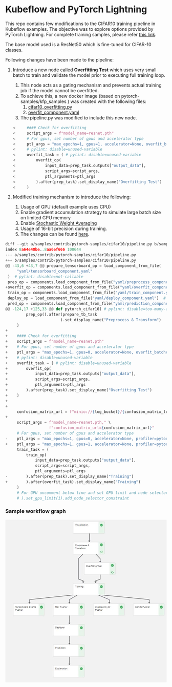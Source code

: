 # Kubeflow and PyTorch Lightning
This repo contains few modifications to the CIFAR10 training pipeline in Kubeflow examples. The objective was to explore options provided by PyTorch Lightning. For complete training samples, please refer [this link](https://github.com/kubeflow/pipelines/tree/master/samples/contrib/pytorch-samples). 

The base model used is a ResNet50 which is fine-tuned for CIFAR-10 classes.

Following changes have been made to the pipeline:

1. Introduce a new node called **Overfitting Test** which uses very small batch to train and validate the model prior to executing full training loop. 

   1. This node acts as a gating mechanism and prevents actual training job if the model cannot be overfitted.
   2. To achieve this, a new docker image (based on pytorch-samples/kfp_samples ) was created with the following files:
      1. [cifar10_overfitting.py](https://github.com/rajy4683/MLOPs/blob/master/kubeflow-sample/cifar10/cifar10_overfit.py)
      2. [overfit_component.yaml](https://github.com/rajy4683/MLOPs/blob/master/kubeflow-sample/yaml/overfit_component.yaml)
   3. The pipeline.py was modified to include this new node. 

   ```python
   <     #### Check for overfitting
   <     script_args = f"model_name=resnet.pth"
   <     # For gpus, set number of gpus and accelerator type
   <     ptl_args = "max_epochs=1, gpus=1, accelerator=None, overfit_batches=10"
   <     # pylint: disable=unused-variable
   <     overfit_task = ( # pylint: disable=unused-variable
   <         overfit_op(
   <             input_data=prep_task.outputs["output_data"],
   <             script_args=script_args,
   <             ptl_arguments=ptl_args
   <         ).after(prep_task).set_display_name("Overfitting Test")
   <     )
   ```

2. Modified training mechanism to introduce the following:

   1. Usage of GPU (default example uses CPU)
   2. Enable gradient accumulation strategy to simulate large batch size on limited GPU memory
   3. Enable [Stochastic Weight Averaging](https://pytorch.org/blog/pytorch-1.6-now-includes-stochastic-weight-averaging)
   4. Usage of 16-bit precision during training.
   5. The changes can be found [here](https://github.com/rajy4683/MLOPs/blob/master/kubeflow-sample/cifar10/pipeline.py).

```python
diff --git a/samples/contrib/pytorch-samples/cifar10/pipeline.py b/samples/contrib/pytorch-samples/cifar10/pipeline.py
index 8a64e48be..8aa6ef666 100644
--- a/samples/contrib/pytorch-samples/cifar10/pipeline.py
+++ b/samples/contrib/pytorch-samples/cifar10/pipeline.py
@@ -43,6 +43,7 @@ prepare_tensorboard_op = load_component_from_file(
     "yaml/tensorboard_component.yaml"
 )  # pylint: disable=not-callable
 prep_op = components.load_component_from_file("yaml/preprocess_component.yaml")  # pylint: disable=not-callable
+overfit_op = components.load_component_from_file("yaml/overfit_component.yaml")  # pylint: disable=not-callable
 train_op = components.load_component_from_file("yaml/train_component.yaml")  # pylint: disable=not-callable
 deploy_op = load_component_from_file("yaml/deploy_component.yaml")  # pylint: disable=not-callable
 pred_op = components.load_component_from_file("yaml/prediction_component.yaml")  # pylint: disable=not-callable
@@ -124,17 +125,33 @@ def pytorch_cifar10( # pylint: disable=too-many-arguments
         prep_op().after(prepare_tb_task
                        ).set_display_name("Preprocess & Transform")
     )
+
+    #### Check for overfitting
+    script_args = f"model_name=resnet.pth"
+    # For gpus, set number of gpus and accelerator type
+    ptl_args = "max_epochs=1, gpus=0, accelerator=None, overfit_batches=10"
+    # pylint: disable=unused-variable
+    overfit_task = ( # pylint: disable=unused-variable
+        overfit_op(
+            input_data=prep_task.outputs["output_data"],
+            script_args=script_args,
+            ptl_arguments=ptl_args
+        ).after(prep_task).set_display_name("Overfitting Test")
+    )
+
+
     confusion_matrix_url = f"minio://{log_bucket}/{confusion_matrix_log_dir}"
+
     script_args = f"model_name=resnet.pth," \
                   f"confusion_matrix_url={confusion_matrix_url}"
     # For gpus, set number of gpus and accelerator type
-    ptl_args = "max_epochs=1, gpus=0, accelerator=None, profiler=pytorch"
+    ptl_args = "max_epochs=1, gpus=1, accelerator=None, profiler=pytorch, precision=16, accumulate_grad_batches=1, stochastic_weight_avg=True"
     train_task = (
         train_op(
             input_data=prep_task.outputs["output_data"],
             script_args=script_args,
             ptl_arguments=ptl_args
-        ).after(prep_task).set_display_name("Training")
+        ).after(overfit_task).set_display_name("Training")
     )
     # For GPU uncomment below line and set GPU limit and node selector
     # ).set_gpu_limit(1).add_node_selector_constraint
```

### Sample workflow graph

![Workflow Graph](https://github.com/rajy4683/MLOPs/blob/master/kubeflow-sample/imgs/SuccessfulExpCust.JPG)



